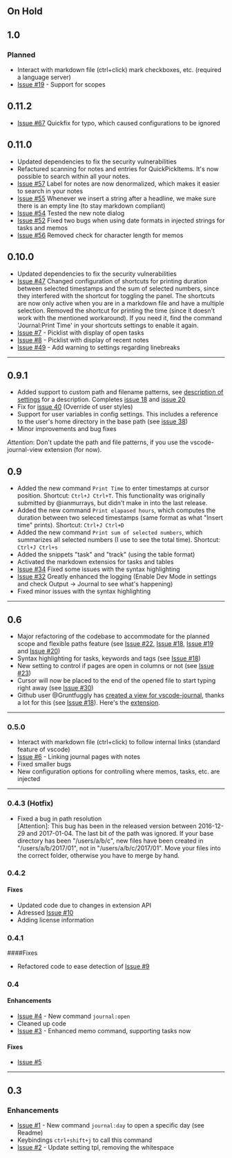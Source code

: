 ## On Hold


## 1.0
### Planned
* Interact with markdown file (ctrl+click) mark checkboxes, etc. (required a language server) 
* [Issue #19](https://github.com/pajoma/vscode-journal/issues/20) - Support for scopes


## 0.11.2
* [Issue #67](https://github.com/pajoma/vscode-journal/issues/67) Quickfix for typo, which caused configurations to be ignored

## 0.11.0
* Updated dependencies to fix the security vulnerabilities
* Refactured scanning for notes and entries for QuickPickItems. It's now possible to search within all your notes. 
* [Issue #57](https://github.com/pajoma/vscode-journal/issues/57) Label for notes are now denormalized, which makes it easier to search in your notes   
* [Issue #55](https://github.com/pajoma/vscode-journal/issues/55) Whenever we insert a string after a headline, we make sure there is an empty line (to stay markdown compliant)
* [Issue #54](https://github.com/pajoma/vscode-journal/issues/54) Tested the new note dialog
* [Issue #52](https://github.com/pajoma/vscode-journal/issues/52) Fixed two bugs when using date formats in injected strings for tasks and memos
* [Issue #56](https://github.com/pajoma/vscode-journal/issues/56) Removed check for character length for memos


## 0.10.0 
* Updated dependencies to fix the security vulnerabilities
* [Issue #47](https://github.com/pajoma/vscode-journal/issues/47) Changed configuration of shortcuts for printing duration between selected timestamps and the sum of selected numbers, since they interfered with the shortcut for toggling the panel. The shortcuts are now only active when you are in a markdown file and have a multiple selection. Removed the shortcut for printing the time (since it doesn't work with the mentioned workaround). If you need it, find the command 'Journal:Print Time' in your shortcuts settings to enable it again. 
* [Issue #7](https://github.com/pajoma/vscode-journal/issues/7) - Picklist with display of open tasks
* [Issue #8](https://github.com/pajoma/vscode-journal/issues/8) - Picklist with display of recent notes
* [Issue #49](https://github.com/pajoma/vscode-journal/issues/49) - Add warning to settings regarding linebreaks
----

## 0.9.1
* Added support to custom path and filename patterns, see [description of settings](./docs/settings.md) for a description. Completes [issue 18](https://github.com/pajoma/vscode-journal/issues/18) and [issue 20](https://github.com/pajoma/vscode-journal/issues/20)
* Fix for [issue 40](https://github.com/pajoma/vscode-journal/issues/40) (Override of user styles)
* Support for user variables in config settings. This includes a reference to the user's home directory in the base path (see [issue 38](https://github.com/pajoma/vscode-journal/issues/38)) 
* Minor improvements and bug fixes

*Attention*: Don't update the path and file patterns, if you use the vscode-journal-view extension (for now). 

## 0.9
* Added the new command `Print Time` to enter timestamps at cursor position. Shortcut: `Ctrl+J Ctrl+T`. This functionality was originally submitted by @ianmurrays, but didn't make in into the last release. 
* Added the new command `Print elapased hours`, which computes the duration between two seleced timestamps (same format as what "Insert time" prints). Shortcut: `Ctrl+J Ctrl+D`
* Added the new command `Print sum of selected numbers`, which summarizes all selected numbers (I use to see the total time). Shortcut: `Ctrl+J Ctrl+s`
* Added the snippets "task" and "track" (using the table format)
* Activated the markdown extensios for tasks and tables
* [Issue #34](https://github.com/pajoma/vscode-journal/issues/34) Fixed some issues with the syntax highlighting 
* [Issue #32](https://github.com/pajoma/vscode-journal/issues/32) Greatly enhanced the logging (Enable Dev Mode in settings and check Output -> Journal to see what's happening)
* Fixed minor issues with the syntax highlighting
----

## 0.6
* Major refactoring of the codebase to accommodate for the planned scope and flexible paths feature (see [Issue #22](https://github.com/pajoma/vscode-journal/issues/22),  [Issue #18](https://github.com/pajoma/vscode-journal/issues/18),  [Issue #19](https://github.com/pajoma/vscode-journal/issues/19) and  [Issue #20](https://github.com/pajoma/vscode-journal/issues/20)) 
* Syntax highlighting for tasks, keywords and tags (see [Issue #18](https://github.com/pajoma/vscode-journal/issues/18)) 
* New setting to control if pages are open in columns or not (see [Issue #23](https://github.com/pajoma/vscode-journal/issues/23))
* Cursor will now be placed to the end of the opened file to start typing right away (see [Issue #30](https://github.com/pajoma/vscode-journal/issues/30))
* Github user @Gruntfuggly has [created a view for vscode-journal](https://github.com/Gruntfuggly/vscode-journal-view), thanks a lot for this (see [Issue #18](https://github.com/pajoma/vscode-journal/issues/18)). Here's the [extension](https://marketplace.visualstudio.com/items?itemName=Gruntfuggly.vscode-journal-view). 

----

### 0.5.0
* Interact with markdown file (ctrl+click) to follow internal links (standard feature of vscode)
* [Issue #6](https://github.com/pajoma/vscode-journal/issues/6) - Linking journal pages with notes
* Fixed smaller bugs
* New configuration options for controlling where memos, tasks, etc. are injected


----

### 0.4.3 (Hotfix)
* Fixed a bug in path resolution  
[Attention]: This bug has been in the released version between 2016-12-29 and 2017-01-04. The last bit of the path was ignored. If your base directory has been "/users/a/b/c", new files have been created in "/users/a/b/2017/01", not in "/users/a/b/c/2017/01". Move your files into the correct folder, otherwise you have to merge by hand. 


### 0.4.2

#### Fixes
* Updated code due to changes in extension API
* Adressed [Issue #10](https://github.com/pajoma/vscode-journal/issues/10) 
* Adding license information  

### 0.4.1

####Fixes
* Refactored code to ease detection of [Issue #9](https://github.com/pajoma/vscode-journal/issues/9) 


### 0.4
#### Enhancements  
* [Issue #4](https://github.com/pajoma/vscode-journal/issues/4) - New command `journal:open`
* Cleaned up code
* [Issue #3](https://github.com/pajoma/vscode-journal/issues/3) - Enhanced memo command, supporting tasks now

#### Fixes
* [Issue #5](https://github.com/pajoma/vscode-journal/issues/5)


----

## 0.3

### Enhancements
- [Issue #1](https://github.com/pajoma/vscode-journal/issues/1) - New command `journal:day` to open a specific day (see Readme)
- Keybindings `ctrl+shift+j` to call this command
- [Issue #2](https://github.com/pajoma/vscode-journal/issues/2) - Update setting tpl, removing the whitespace 
